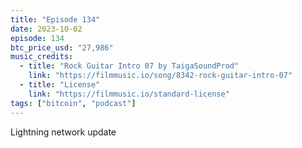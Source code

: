 ```yaml
---
title: "Episode 134"
date: 2023-10-02
episode: 134
btc_price_usd: "27,986"
music_credits:
  - title: "Rock Guitar Intro 07 by TaigaSoundProd"
    link: "https://filmmusic.io/song/8342-rock-guitar-intro-07"
  - title: "License"
    link: "https://filmmusic.io/standard-license"
tags: ["bitcoin", "podcast"]
---
```


Lightning network update